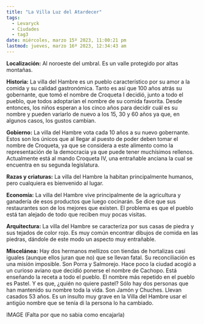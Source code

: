 ```yaml
---
title: "La Villa Luz del Atardecer"
tags:
  - Levaryck
  - Ciudades
  - tag3
date: miércoles, marzo 15º 2023, 11:00:21 pm
lastmod: jueves, marzo 16º 2023, 12:34:43 am
---
```


**Localización:** Al noroeste del umbral. Es un valle protegido por altas montañas.

**Historia:** La villa del Hambre es un pueblo característico por su amor a la comida y su calidad gastronómica. Tanto es así que 100 años atrás su gobernante, que tomó el nombre de Croqueta I decidió, junto a todo el pueblo, que todos adoptarían el nombre de su comida favorita. Desde entonces, los niños esperan a los cinco años para decidir cuál es su nombre y pueden variarlo de nuevo a los 15, 30 y 60 años ya que, en algunos casos, los gustos cambian.

**Gobierno:** La villa del Hambre vota cada 10 años a su nuevo gobernante. Estos son los únicos que al llegar al puesto de poder deben tomar el nombre de Croqueta, ya que se considera a este alimento como la representación de la democracia ya que puede tener muchísimos rellenos. Actualmente está al mando Croqueta IV, una entrañable anciana la cual se encuentra en su segunda legislatura.

**Razas y criaturas:** La villa del Hambre la habitan principalmente humanos, pero cualquiera es bienvenido al lugar.

**Economía:** La villa del Hambre vive principalmente de la agricultura y ganadería de esos productos que luego cocinarán. Se dice que sus restaurantes son de los mejores que existen. El problema es que el pueblo está tan alejado de todo que reciben muy pocas visitas.

**Arquitectura:** La villa del Hambre se caracteriza por sus casas de piedra y sus tejados de color rojo. Es muy común encontrar dibujos de comida en las piedras, dándole de este modo un aspecto muy entrañable.

**Miscelánea:** Hay dos hermanos mellizos con tiendas de hortalizas casi iguales (aunque ellos juran que no) que se llevan fatal. Su reconciliación es una misión imposible. Son Porra y Salmorejo. Hace poco la ciudad acogió a un curioso aviano que decidió ponerse el nombre de Cachopo. Está enseñando la receta a todo el pueblo. El nombre más repetido en el pueblo es Pastel. Y es que, ¿quién no quiere pastel? Sólo hay dos personas que han mantenido su nombre toda la vida. Son Jamón y Chuches. Llevan casados 53 años. Es un insulto muy grave en la Villa del Hambre usar el antigüo nombre que se tenía di la persona lo ha cambiado.

IMAGE (Falta por que no sabia como encajarla)